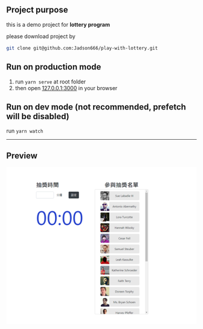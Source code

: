 ## Project purpose

this is a demo project for **lottery program** 

please download project by
```bash
git clone git@github.com:Jadson666/play-with-lottery.git
```
## Run on production mode


1. run `yarn serve` at root folder
2. then open [127.0.0.1:3000](http://127.0.0.1:3000) in your browser

## Run on dev mode (not recommended, prefetch will be disabled)
run `yarn watch`

---

## Preview

![首頁圖片](public/preview.png)
